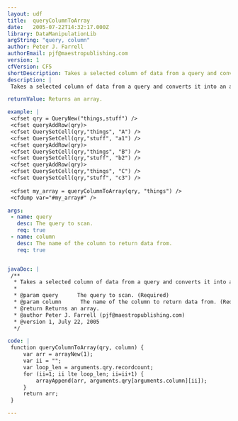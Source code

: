 ```yaml
---
layout: udf
title:  queryColumnToArray
date:   2005-07-22T14:32:17.000Z
library: DataManipulationLib
argString: "query, column"
author: Peter J. Farrell
authorEmail: pjf@maestropublishing.com
version: 1
cfVersion: CF5
shortDescription: Takes a selected column of data from a query and converts it into an array.
description: |
 Takes a selected column of data from a query and converts it into an array.

returnValue: Returns an array.

example: |
 <cfset qry = QueryNew("things,stuff") />
 <cfset queryAddRow(qry)>
 <cfset QuerySetCell(qry,"things", "A") />
 <cfset QuerySetCell(qry,"stuff", "a1") />
 <cfset queryAddRow(qry)>
 <cfset QuerySetCell(qry,"things", "B") />
 <cfset QuerySetCell(qry,"stuff", "b2") />
 <cfset queryAddRow(qry)>
 <cfset QuerySetCell(qry,"things", "C") />
 <cfset QuerySetCell(qry,"stuff", "c3") />
 
 <cfset my_array = queryColumnToArray(qry, "things") />
 <cfdump var="#my_array#" />

args:
 - name: query
   desc: The query to scan.
   req: true
 - name: column
   desc: The name of the column to return data from.
   req: true


javaDoc: |
 /**
  * Takes a selected column of data from a query and converts it into an array.
  * 
  * @param query      The query to scan. (Required)
  * @param column      The name of the column to return data from. (Required)
  * @return Returns an array. 
  * @author Peter J. Farrell (pjf@maestropublishing.com) 
  * @version 1, July 22, 2005 
  */

code: |
 function queryColumnToArray(qry, column) {
     var arr = arrayNew(1);
     var ii = "";
     var loop_len = arguments.qry.recordcount;
     for (ii=1; ii lte loop_len; ii=ii+1) {
         arrayAppend(arr, arguments.qry[arguments.column][ii]);
     } 
     return arr;
 }

---
```


